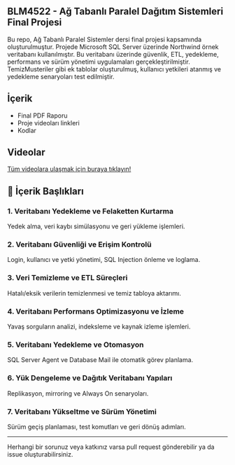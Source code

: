 ## BLM4522 - Ağ Tabanlı Paralel Dağıtım Sistemleri Final Projesi

Bu repo, Ağ Tabanlı Paralel Sistemler dersi final projesi kapsamında oluşturulmuştur. 
Projede Microsoft SQL Server üzerinde Northwind örnek veritabanı kullanılmıştır. 
Bu veritabanı üzerinde güvenlik, ETL, yedekleme, performans ve sürüm yönetimi uygulamaları gerçekleştirilmiştir. 
TemizMusteriler gibi ek tablolar oluşturulmuş, kullanıcı yetkileri atanmış ve yedekleme senaryoları test edilmiştir.

## İçerik
- Final PDF Raporu
- Proje videoları linkleri
- Kodlar

## Videolar
[Tüm videolara ulaşmak için buraya tıklayın!](https://drive.google.com/drive/folders/1Wc_0mbrGtNRz_Y092A0haqRybadre5-L?usp=sharing)

## 📁 İçerik Başlıkları

### 1. Veritabanı Yedekleme ve Felaketten Kurtarma
Yedek alma, veri kaybı simülasyonu ve geri yükleme işlemleri.

### 2. Veritabanı Güvenliği ve Erişim Kontrolü
Login, kullanıcı ve yetki yönetimi, SQL Injection önleme ve loglama.

### 3. Veri Temizleme ve ETL Süreçleri
Hatalı/eksik verilerin temizlenmesi ve temiz tabloya aktarımı.

### 4. Veritabanı Performans Optimizasyonu ve İzleme
Yavaş sorguların analizi, indeksleme ve kaynak izleme işlemleri.

### 5. Veritabanı Yedekleme ve Otomasyon
SQL Server Agent ve Database Mail ile otomatik görev planlama.

### 6. Yük Dengeleme ve Dağıtık Veritabanı Yapıları
Replikasyon, mirroring ve Always On senaryoları.

### 7. Veritabanı Yükseltme ve Sürüm Yönetimi
Sürüm geçiş planlaması, test komutları ve geri dönüş adımları.

---

Herhangi bir sorunuz veya katkınız varsa pull request gönderebilir ya da issue oluşturabilirsiniz.
